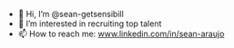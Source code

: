 - 👋 Hi, I’m @sean-getsensibill
- 👀 I’m interested in recruiting top talent
- 📫 How to reach me: www.linkedin.com/in/sean-araujo


<!---
sean-getsensibill/sean-getsensibill is a ✨ special ✨ repository because its `README.md` (this file) appears on your GitHub profile.
You can click the Preview link to take a look at your changes.
--->
